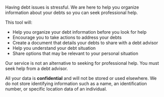 Having debt issues is stressful. We are here to help you organize information about your debts so you can seek professional help.

This tool will:  

* Help you organize your debt information before you look for help
* Encourage you to take actions to address your debts
* Create a document that details your debts to share with a debt advisor 
* Help you understand your debt situation
* Share options that may be relevant to your personal situation 
  
Our service is not an alternative to seeking for professional help. You must seek help from a debt advisor. 

 All your data is **confidential** and will not be stored or used elsewhere. We do not store identifying information such as a name, an identification number, or specific location data of an individual.
